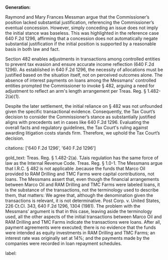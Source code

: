 **Generation:**

Raymond and Mary Frances Messman argue that the Commissioner’s position lacked substantial justification, referencing the Commissioner’s eventual concession. However, simply conceding an issue does not imply the initial stance was baseless. This was highlighted in the reference case 640 F.2d 1296, affirming that a concession does not automatically negate substantial justification if the initial position is supported by a reasonable basis in both law and fact.

Section 482 enables adjustments in transactions among controlled entities to prevent tax evasion and ensure accurate income reflection (640 F.2d 1296). As established in 640 F.2d 1296, the necessity of allocations must be justified based on the situation itself, not on perceived outcomes alone. The absence of interest payments on loans among the Messmans' controlled entities prompted the Commissioner to invoke § 482, arguing a need for adjustment to reflect an arm's length arrangement per Treas. Reg. § 1.482-2(a)(1).

Despite the later settlement, the initial reliance on § 482 was not unfounded given the specific transactional evidence. Consequently, the Tax Court’s decision to consider the Commissioner’s stance as substantially justified aligns with precedents set in cases like 640 F.2d 1296. Evaluating the overall facts and regulatory guidelines, the Tax Court's ruling against awarding litigation costs stands firm. Therefore, we uphold the Tax Court’s decision.

citations: ['640 F.2d 1296', '640 F.2d 1296']

gold_text: Treas. Reg. § 1.482-2(a). TJais regulation has the same force of law as the Internal Revenue Code. Treas. Reg. § 1.0-1. The Messmans argue that I.R.C. § 482 is not applicable .because the funds that Marco Oil provided to RAM Drilling and TMC Farms were capital contributions, not loans. The Messmans assert that, even though the financial arrangements between Marco Oil and RAM Drilling and TMC Farms were labeled loans, it is the substance of the transactions, not the terminology used to describe them, that matters: We agree that, although the denomination given the transactions is relevant, it is not determinative. Post Corp. v. United States, 226 Ct.Cl. 343, 640 F.2d 1296, 1304 (1981). The problem with the Messmans’ argument is that in this case, leaving aside the terminology used, all the other aspects of the initial transactions between Marco Oil and RAM Drilling and TMC Farms indicate the transactions were loans. After all, payment agreements were executed; there is no evidence that the funds were intended as equity investments in RAM Drilling and TMC Farms; an interest rate was originally set at 14%; and the payments made by the companies were recorded in loan repayment schedules.

label: 